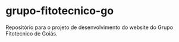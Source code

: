 # grupo-fitotecnico-go
Repositório para o projeto de desenvolvimento do website do Grupo Fitotecnico de Goiás.
